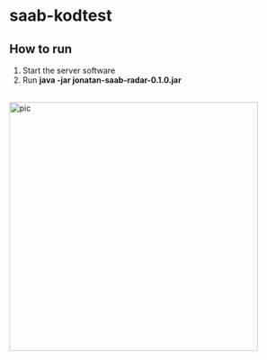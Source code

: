 # saab-kodtest

## How to run
1. Start the server software
2. Run <b>java -jar jonatan-saab-radar-0.1.0.jar</b>

<br>
<img width="442" alt="pic" src="https://user-images.githubusercontent.com/79512058/188485737-ba1d1a79-2fa1-47b9-a42a-f8a66bac3bdb.png">
